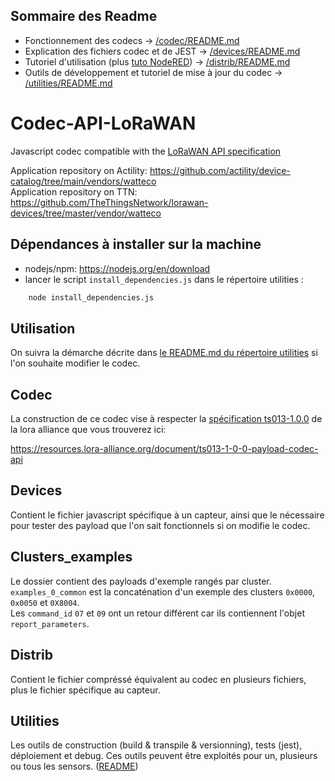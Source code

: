 ## Sommaire des Readme
 - Fonctionnement des codecs → [/codec/README.md](/codec/README.md)
 - Explication des fichiers codec et de JEST → [/devices/README.md](/devices/README.md)
 - Tutoriel d'utilisation (plus [tuto NodeRED](/distrib/README.md#utilisation-de-lapi-codec-watteco-avec-nodered-130)) → [/distrib/README.md](/distrib/README.md#français)
 - Outils de développement et tutoriel de mise à jour du codec → [/utilities/README.md](/utilities/README.md)

# Codec-API-LoRaWAN
Javascript codec compatible with the [LoRaWAN API specification](https://resources.lora-alliance.org/home/ts013-1-0-0-payload-codec-api)

Application repository on Actility: https://github.com/actility/device-catalog/tree/main/vendors/watteco  
Application repository on TTN: https://github.com/TheThingsNetwork/lorawan-devices/tree/master/vendor/watteco

## Dépendances à installer sur la machine

- nodejs/npm: https://nodejs.org/en/download
- lancer le script `install_dependencies.js` dans le répertoire utilities : 

```bash
    node install_dependencies.js
```

## Utilisation

On suivra la démarche décrite dans [le README.md du répertoire utilities](/utilities/README.md) si l'on souhaite modifier le codec.

## Codec

La construction de ce codec vise à respecter la [spécification ts013-1.0.0](https://resources.lora-alliance.org/home/ts013-1-0-0-payload-codec-api) de la lora alliance que vous trouverez ici:  

https://resources.lora-alliance.org/document/ts013-1-0-0-payload-codec-api  

## Devices

Contient le fichier javascript spécifique à un capteur, ainsi que le nécessaire pour tester des payload que l'on sait fonctionnels si on modifie le codec.  

## Clusters_examples

Le dossier contient des payloads d'exemple rangés par cluster.  
`examples_0_common` est la concaténation d'un exemple des clusters `0x0000`, `0x0050` et `0X8004`.  
Les `command_id` `07` et `09` ont un retour différent car ils contiennent l'objet `report_parameters`.  

## Distrib

Contient le fichier compréssé équivalent au codec en plusieurs fichiers, plus le fichier spécifique au capteur.  

## Utilities

Les outils de construction (build & transpile & versionning), tests (jest), déploiement et debug. Ces outils peuvent être exploités pour un, plusieurs ou tous les sensors. ([README](/utilities/README.md))
